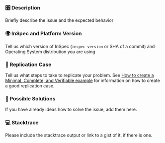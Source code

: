 ### 🎛 Description

Briefly describe the issue and the expected behavior

### 🌍 InSpec and Platform Version

Tell us which version of InSpec (`inspec version` or SHA of a commit) and Operating System distribution you are using

### 🤔 Replication Case

Tell us what steps to take to replicate your problem.  See [How to create a Minimal, Complete, and Verifiable example](https://stackoverflow.com/help/mcve)
for information on how to create a good replication case.

### 💁 Possible Solutions

If you have already ideas how to solve the issue, add them here.

### 💻 Stacktrace

Please include the stacktrace output or link to a gist of it, if there is one.
